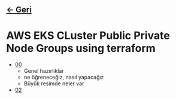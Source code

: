 ## [<- Geri](../README.md)

# AWS EKS CLuster Public Private Node Groups using terraform
- [00](./00/README.md)
    - Genel hazırlıklar
    - ne öğreneceğiz, nasıl yapacağız
    - Büyük resimde neler var
- [02](./01/README.md)
